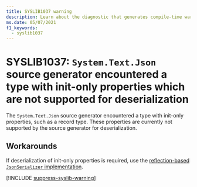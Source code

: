 ```yaml
---
title: SYSLIB1037 warning
description: Learn about the diagnostic that generates compile-time warning SYSLIB1037.
ms.date: 05/07/2021
f1_keywords:
  - syslib1037
---
```


# SYSLIB1037: `System.Text.Json` source generator encountered a type with init-only properties which are not supported for deserialization

The `System.Text.Json` source generator encountered a type with init-only properties, such as a record type. These properties are currently not supported by the source generator for deserialization.

## Workarounds

If deserialization of init-only properties is required, use the [reflection-based `JsonSerializer` implementation](../../standard/serialization/system-text-json/source-generation-modes.md).

[!INCLUDE [suppress-syslib-warning](includes/suppress-source-generator-diagnostics.md)]
